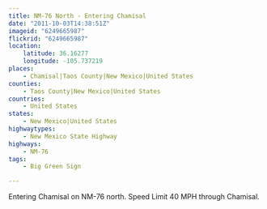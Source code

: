 ```yaml
---
title: NM-76 North - Entering Chamisal
date: "2011-10-03T14:38:51Z"
imageid: "6249665987"
flickrid: "6249665987"
location:
    latitude: 36.16277
    longitude: -105.737219
places:
    - Chamisal|Taos County|New Mexico|United States
counties:
    - Taos County|New Mexico|United States
countries:
    - United States
states:
    - New Mexico|United States
highwaytypes:
    - New Mexico State Highway
highways:
    - NM-76
tags:
    - Big Green Sign

---
```

Entering Chamisal on NM-76 north.  Speed Limit 40 MPH through Chamisal.